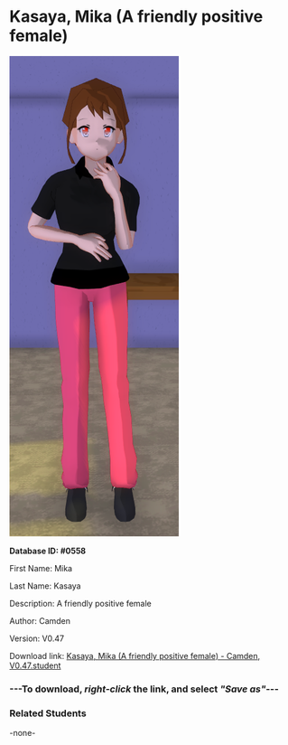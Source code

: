 # Kasaya, Mika (A friendly positive female)

<img src="Files/Kasaya, Mika (A friendly positive female).png" title="Kasaya, Mika (A friendly positive female) - Camden, V0.47">

**Database ID: #0558**

First Name: Mika

Last Name: Kasaya

Description: A friendly positive female

Author: Camden

Version: V0.47

Download link: <a href="https://raw.githubusercontent.com/Arbiter1223/Daigaku-Gurashi-Custom-Students/master/Students/Files/Kasaya%2C%20Mika%20(A%20friendly%20positive%20female)%20-%20Camden%2C%20V0.47.student">Kasaya, Mika (A friendly positive female) - Camden, V0.47.student</a>

### ---**To download, _right-click_ the link, and select _"Save as"_**---

### Related Students

-none-
